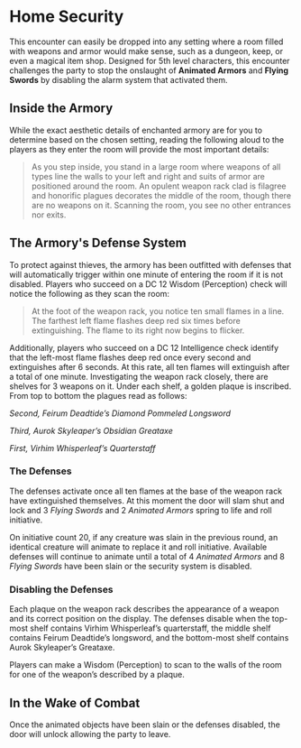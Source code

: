 # Home Security

This encounter can easily be dropped into any setting where a room filled with weapons and armor would make sense, such as a dungeon, keep, or even a magical item shop. Designed for 5th level characters, this encounter challenges the party to stop the onslaught of **Animated Armors** and **Flying Swords** by disabling the alarm system that activated them.

## Inside the Armory

While the exact aesthetic details of enchanted armory are for you to determine based on the chosen setting, reading the following aloud to the players as they enter the room will provide the most important details: 

> As you step inside, you stand in a large room where weapons of all types line the walls to your left and right and suits of armor are positioned around the room. An opulent weapon rack clad is filagree and honorific plagues decorates the middle of the room, though there are no weapons on it. Scanning the room, you see no other entrances nor exits.

## The Armory's Defense System

To protect against thieves, the armory has been outfitted with defenses that will automatically trigger within one minute of entering the room if it is not disabled. Players who succeed on a DC 12 Wisdom (Perception) check will notice the following as they scan the room:

> At the foot of the weapon rack, you notice ten small flames in a line. The farthest left flame flashes deep red six times before extinguishing. The flame to its right now begins to flicker. 

Additionally, players who succeed on a DC 12 Intelligence check identify that the left-most flame flashes deep red once every second and extinguishes after 6 seconds. At this rate, all ten flames will extinguish after a total of one minute.
Investigating the weapon rack closely, there are shelves for 3 weapons on it. Under each shelf, a golden plaque is inscribed. From top to bottom the plagues read as follows:

*Second, Feirum Deadtide’s Diamond Pommeled Longsword*

*Third, Aurok Skyleaper’s Obsidian Greataxe*

*First, Virhim Whisperleaf’s  Quarterstaff*

### The Defenses

The defenses activate once all ten flames at the base of the weapon rack have extinguished themselves. At this moment the door will slam shut and lock and 3 *Flying Swords* and 2 *Animated Armors* spring to life and roll initiative.

On initiative count 20, if any creature was slain in the previous round, an identical creature will animate to replace it and roll initiative. Available defenses will continue to animate until a total of 4 *Animated Armors* and 8 *Flying Swords* have been slain or the security system is disabled.

### Disabling the Defenses

Each plaque on the weapon rack describes the appearance of a weapon and its correct position on the display. The defenses disable when the top-most shelf contains Virhim Whisperleaf’s quarterstaff, the middle shelf contains Feirum Deadtide’s longsword, and the bottom-most shelf contains Aurok Skyleaper’s Greataxe.

Players can make a Wisdom (Perception) to scan to the walls of the room for one of the weapon’s described by a plaque. 

## In the Wake of Combat

Once the animated objects have been slain or the defenses disabled, the door will unlock allowing the party to leave. 